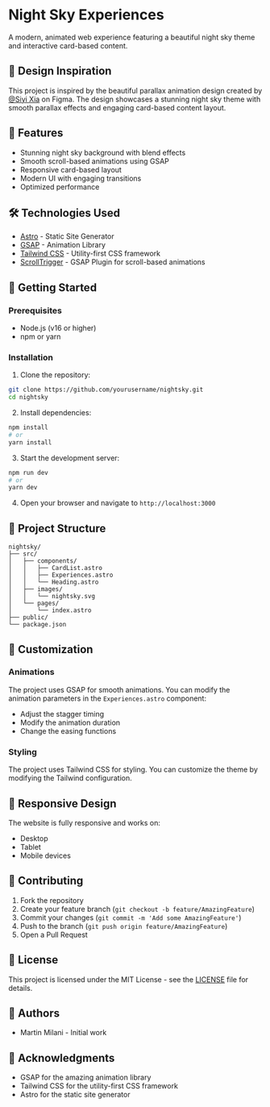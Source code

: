 # Night Sky Experiences

A modern, animated web experience featuring a beautiful night sky theme and interactive card-based content.

## 🎨 Design Inspiration

This project is inspired by the beautiful parallax animation design created by [@Siyi Xia](https://www.figma.com/community/file/1160558853941633178/parallax-animation) on Figma. The design showcases a stunning night sky theme with smooth parallax effects and engaging card-based content layout.

## 🌟 Features

- Stunning night sky background with blend effects
- Smooth scroll-based animations using GSAP
- Responsive card-based layout
- Modern UI with engaging transitions
- Optimized performance

## 🛠️ Technologies Used

- [Astro](https://astro.build/) - Static Site Generator
- [GSAP](https://greensock.com/gsap/) - Animation Library
- [Tailwind CSS](https://tailwindcss.com/) - Utility-first CSS framework
- [ScrollTrigger](https://greensock.com/scrolltrigger/) - GSAP Plugin for scroll-based animations

## 🚀 Getting Started

### Prerequisites

- Node.js (v16 or higher)
- npm or yarn

### Installation

1. Clone the repository:

```bash
git clone https://github.com/yourusername/nightsky.git
cd nightsky
```

2. Install dependencies:

```bash
npm install
# or
yarn install
```

3. Start the development server:

```bash
npm run dev
# or
yarn dev
```

4. Open your browser and navigate to `http://localhost:3000`

## 📁 Project Structure

```
nightsky/
├── src/
│   ├── components/
│   │   ├── CardList.astro
│   │   ├── Experiences.astro
│   │   └── Heading.astro
│   ├── images/
│   │   └── nightsky.svg
│   └── pages/
│       └── index.astro
├── public/
└── package.json
```

## 🎨 Customization

### Animations

The project uses GSAP for smooth animations. You can modify the animation parameters in the `Experiences.astro` component:

- Adjust the stagger timing
- Modify the animation duration
- Change the easing functions

### Styling

The project uses Tailwind CSS for styling. You can customize the theme by modifying the Tailwind configuration.

## 📱 Responsive Design

The website is fully responsive and works on:

- Desktop
- Tablet
- Mobile devices

## 🤝 Contributing

1. Fork the repository
2. Create your feature branch (`git checkout -b feature/AmazingFeature`)
3. Commit your changes (`git commit -m 'Add some AmazingFeature'`)
4. Push to the branch (`git push origin feature/AmazingFeature`)
5. Open a Pull Request

## 📄 License

This project is licensed under the MIT License - see the [LICENSE](LICENSE) file for details.

## 👥 Authors

- Martin Milani - Initial work

## 🙏 Acknowledgments

- GSAP for the amazing animation library
- Tailwind CSS for the utility-first CSS framework
- Astro for the static site generator
